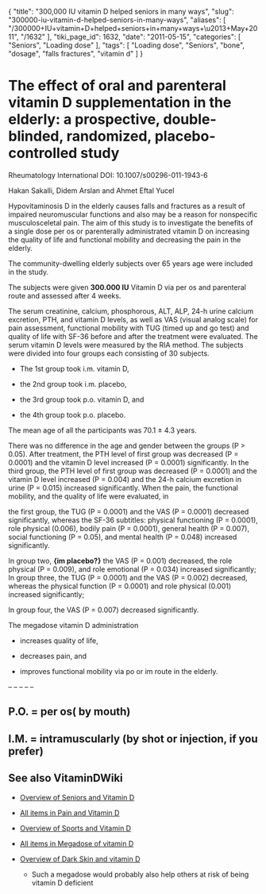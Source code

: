 {
    "title": "300,000 IU vitamin D helped seniors in many ways",
    "slug": "300000-iu-vitamin-d-helped-seniors-in-many-ways",
    "aliases": [
        "/300000+IU+vitamin+D+helped+seniors+in+many+ways+\u2013+May+2011",
        "/1632"
    ],
    "tiki_page_id": 1632,
    "date": "2011-05-15",
    "categories": [
        "Seniors",
        "Loading dose"
    ],
    "tags": [
        "Loading dose",
        "Seniors",
        "bone",
        "dosage",
        "falls fractures",
        "vitamin d"
    ]
}


# The effect of oral and parenteral vitamin D supplementation in the elderly: a prospective, double-blinded, randomized, placebo-controlled study

Rheumatology International DOI: 10.1007/s00296-011-1943-6

Hakan Sakalli, Didem Arslan and Ahmet Eftal Yucel

Hypovitaminosis D in the elderly causes falls and fractures as a result of impaired neuromuscular functions and also may be a reason for nonspecific musculosceletal pain. The aim of this study is to investigate the benefits of a single dose per os or parenterally administrated vitamin D on increasing the quality of life and functional mobility and decreasing the pain in the elderly. 

The community-dwelling elderly subjects over 65 years age were included in the study. 

The subjects were given  **300.000 IU**  Vitamin D via per os and parenteral route and assessed after 4 weeks. 

The serum creatinine, calcium, phosphorous, ALT, ALP, 24-h urine calcium excretion, PTH, and vitamin D levels, as well as VAS (visual analog scale) for pain assessment, functional mobility with TUG (timed up and go test) and quality of life with SF-36 before and after the treatment were evaluated. The serum vitamin D levels were measured by the RIA method. The subjects were divided into four groups each consisting of 30 subjects. 

* The 1st group took i.m. vitamin D, 

* the 2nd group took i.m. placebo, 

* the 3rd group took p.o. vitamin D, and 

* the 4th group took p.o. placebo. 

The mean age of all the participants was 70.1 ± 4.3 years. 

There was no difference in the age and gender between the groups (P > 0.05). After treatment, the PTH level of first group was decreased (P = 0.0001) and the vitamin D level increased (P = 0.0001) significantly. In the third group, the PTH level of first group was decreased (P = 0.0001) and the vitamin D level increased (P = 0.004) and the 24-h calcium excretion in urine (P = 0.015) increased significantly. When the pain, the functional mobility, and the quality of life were evaluated, in 

the first group, the TUG (P = 0.0001) and the VAS (P = 0.0001) decreased significantly, whereas the SF-36 subtitles: physical functioning (P = 0.0001), role physical (0.006), bodily pain (P = 0.0001), general health (P = 0.007), social functioning (P = 0.05), and mental health (P = 0.048) increased significantly. 

In group two,  **{im placebo?}**  the VAS (P = 0.001) decreased, the role physical (P = 0.009), and role emotional (P = 0.034) increased significantly; In group three, the TUG (P = 0.0001) and the VAS (P = 0.002) decreased, whereas the physical function (P = 0.0001) and role physical (0.001) increased significantly; 

In group four, the VAS (P = 0.007) decreased significantly. 

The megadose vitamin D administration 

* increases quality of life, 

* decreases pain, and 

* improves functional mobility via po or im route in the elderly.

– – – – – 

## P.O. = per os( by mouth)

## I.M. = intramuscularly (by shot  or injection, if you prefer)

## See also VitaminDWiki

* [Overview of Seniors and Vitamin D](/tags/overview-of-seniors-and-vitamin-d.html)

* [All items in Pain and Vitamin D](https://www.VitaminDWiki.com/tiki-browse_categories.php?parentId=20&sort_mode=created_desc)

* [Overview of Sports and Vitamin D](/tags/overview-of-sports-and-vitamin-d.html)

* [All items in Megadose of vitamin D](https://www.VitaminDWiki.com/tiki-browse_categories.php?parentId=73&sort_mode=created_desc)

* [Overview of Dark Skin and vitamin D](/tags/overview-of-dark-skin-and-vitamin-d.html) 

   * Such a megadose would probably also help others at risk of being vitamin D deficient